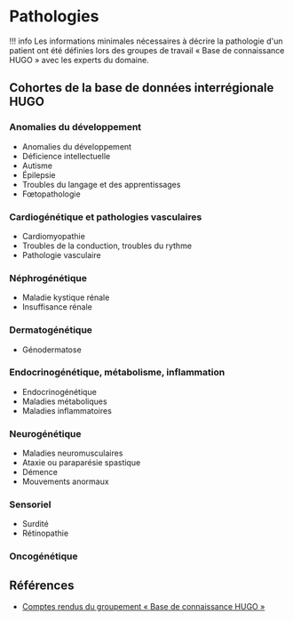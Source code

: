 # Pathologies

!!! info
    Les informations minimales nécessaires à décrire la pathologie d'un patient ont été définies lors des groupes de travail « Base de connaissance HUGO » avec les experts du domaine.

## Cohortes de la base de données interrégionale HUGO

### Anomalies du développement
- Anomalies du développement
- Déficience intellectuelle
- Autisme
- Épilepsie
- Troubles du langage et des apprentissages
- Fœtopathologie

### Cardiogénétique et pathologies vasculaires
- Cardiomyopathie
- Troubles de la conduction, troubles du rythme
- Pathologie vasculaire

### Néphrogénétique
- Maladie kystique rénale
- Insuffisance rénale

### Dermatogénétique
- Génodermatose

### Endocrinogénétique, métabolisme, inflammation
- Endocrinogénétique
- Maladies métaboliques
- Maladies inflammatoires

### Neurogénétique
- Maladies neuromusculaires
- Ataxie ou paraparésie spastique
- Démence
- Mouvements anormaux

### Sensoriel
- Surdité
- Rétinopathie

### Oncogénétique

## Références
- [Comptes rendus du groupement « Base de connaissance HUGO »](https://private.diagho.com/documentation_projet/archive/2021-archives/Specifications/SpecDetaillees/BDDHugo/)
